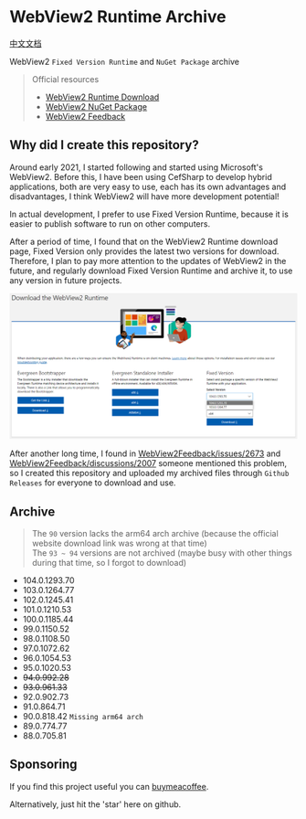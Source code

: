 # WebView2 Runtime Archive

[中文文档](README.zh.md)

WebView2 `Fixed Version Runtime` and `NuGet Package` archive

> Official resources
> - [WebView2 Runtime Download](https://developer.microsoft.com/en-us/microsoft-edge/webview2/#download-section)
> - [WebView2 NuGet Package](https://www.nuget.org/packages/Microsoft.Web.WebView2#versions-body-tab)
> - [WebView2 Feedback](https://github.com/MicrosoftEdge/WebView2Feedback/issues)
  
## Why did I create this repository?

Around early 2021, I started following and started using Microsoft's WebView2. Before this, I have been using CefSharp to develop hybrid applications, both are very easy to use, each has its own advantages and disadvantages, I think WebView2 will have more development potential!

In actual development, I prefer to use Fixed Version Runtime, because it is easier to publish software to run on other computers.

After a period of time, I found that on the WebView2 Runtime download page, Fixed Version only provides the latest two versions for download. Therefore, I plan to pay more attention to the updates of WebView2 in the future, and regularly download Fixed Version Runtime and archive it, to use any version in future projects.

![./screenshot/en-us.png](./screenshot/en-us.png)

After another long time, I found in [WebView2Feedback/issues/2673](https://github.com/MicrosoftEdge/WebView2Feedback/issues/2673) and [WebView2Feedback/discussions/2007](https://github.com/MicrosoftEdge/WebView2Feedback/discussions/2007) someone mentioned this problem, so I created this repository and uploaded my archived files through `Github Releases` for everyone to download and use.

## Archive

> The `90` version lacks the arm64 arch archive (because the official website download link was wrong at that time)  
> The `93 ~ 94` versions are not archived (maybe busy with other things during that time, so I forgot to download)

- 104.0.1293.70
- 103.0.1264.77
- 102.0.1245.41
- 101.0.1210.53
- 100.0.1185.44
- 99.0.1150.52
- 98.0.1108.50
- 97.0.1072.62
- 96.0.1054.53
- 95.0.1020.53
- ~~94.0.992.28~~
- ~~93.0.961.33~~
- 92.0.902.73
- 91.0.864.71
- 90.0.818.42 `Missing arm64 arch`
- 89.0.774.77
- 88.0.705.81

## Sponsoring

If you find this project useful you can [buymeacoffee](https://www.buymeacoffee.com/westinyang).

Alternatively, just hit the 'star' here on github.
